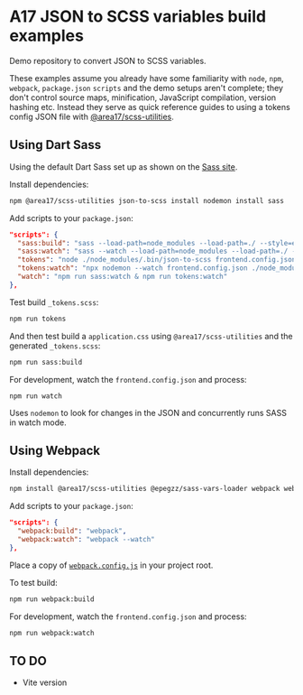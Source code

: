# A17 JSON to SCSS variables build examples

Demo repository to convert JSON to SCSS variables.

These examples assume you already have some familiarity with `node`, `npm`, `webpack`, `package.json` `scripts` and the demo setups aren't complete; they don't control source maps, minification, JavaScript compilation, version hashing etc. Instead they serve as quick reference guides to using a tokens config JSON file with [@area17/scss-utilities](https://github.com/area17/scss-utilities).

## Using Dart Sass

Using the default Dart Sass set up as shown on the [Sass site](https://sass-lang.com/install).

Install dependencies:

```zsh
npm @area17/scss-utilities json-to-scss install nodemon install sass
```

Add scripts to your `package.json`:

```json
"scripts": {
  "sass:build": "sass --load-path=node_modules --load-path=./ --style=expanded --no-source-map ./sass.scss:./dist/application.css",
  "sass:watch": "sass --watch --load-path=node_modules --load-path=./ --style=expanded --no-source-map ./sass.scss:./dist/application.css",
  "tokens": "node ./node_modules/.bin/json-to-scss frontend.config.json _tokens.scss --kv",
  "tokens:watch": "npx nodemon --watch frontend.config.json ./node_modules/.bin/json-to-scss frontend.config.json _tokens.scss --kv",
  "watch": "npm run sass:watch & npm run tokens:watch"
},
```

Test build `_tokens.scss`:

```zsh
npm run tokens
```

And then test build a `application.css` using `@area17/scss-utilities` and the generated `_tokens.scss`:

```zsh
npm run sass:build
```

For development, watch the `frontend.config.json` and process:

```
npm run watch
```

Uses `nodemon` to look for changes in the JSON and concurrently runs SASS in watch mode.


## Using Webpack

Install dependencies:

```zsh
npm install @area17/scss-utilities @epegzz/sass-vars-loader webpack webpack-cli webpack-fix-style-only-entries css-loader sass-loader style-loader sass
```

Add scripts to your `package.json`:

```json
"scripts": {
  "webpack:build": "webpack",
  "webpack:watch": "webpack --watch"
},
```

Place a copy of [`webpack.config.js`](https://github.com/area17/json-to-scss-variables-examples/blob/main/webpack.config.js) in your project root.

To test build:

```zsh
npm run webpack:build
```

For development, watch the `frontend.config.json` and process:

```zsh
npm run webpack:watch
```

## TO DO

* Vite version
